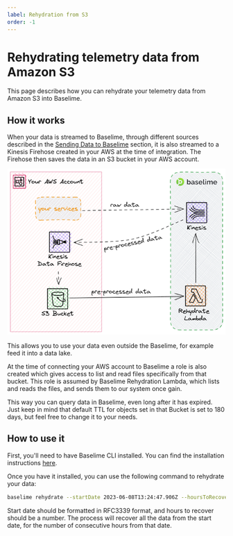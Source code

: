 ```yaml
---
label: Rehydration from S3
order: -1
---
```


# Rehydrating telemetry data from Amazon S3

This page describes how you can rehydrate your telemetry data from Amazon S3 into Baselime.

## How it works
When your data is streamed to Baselime, through different sources described in the [Sending Data to Baselime](./overview.md) section,
it is also streamed to a Kinesis Firehose created in your AWS at the time of integration. The Firehose then saves
the data in an S3 bucket in your AWS account.

![Data flow](../assets/images/illustrations/sending-data/s3-rehydration.png)


This allows you to use your data even outside the Baselime, for example feed it into a data lake.

At the time of connecting your AWS account to Baselime a role is also created which gives access to
list and read files specifically from that bucket. This role is assumed by Baselime Rehydration Lambda,
which lists and reads the files, and sends them to our system once gain.

This way you can query data in Baselime, even long after it has expired. Just keep in mind
that default TTL for objects set in that Bucket is set to 180 days, but feel free to change it to your needs.

## How to use it
First, you'll need to have Baselime CLI installed. You can find the installation instructions [here](../cli/install.md).

Once you have it installed, you can use the following command to rehydrate your data:

```bash
baselime rehydrate --startDate 2023-06-08T13:24:47.906Z --hoursToRecover 1
```
Start date should be formatted in RFC3339 format, and hours to recover should be a number.
The process will recover all the data from the start date, for the number of consecutive hours from that date.